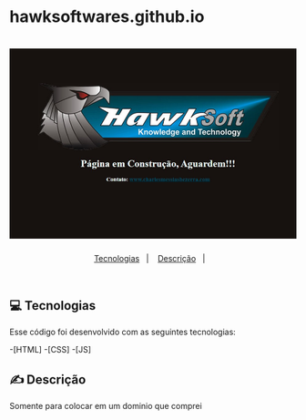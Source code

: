 # hawksoftwares.github.io

<h1 align="center">
    <img alt="hawk" title="hawk" src=".github/hawk.jpg" />
</h1>

<p align="center">
  <a href="#tecnologias">Tecnologias</a>&nbsp;&nbsp;&nbsp;|&nbsp;&nbsp;&nbsp;
   <a href="#descrição">Descrição</a>&nbsp;&nbsp;&nbsp;|&nbsp;&nbsp;&nbsp;
</p> 
<br>

## 💻 Tecnologias

Esse código foi desenvolvido com as seguintes tecnologias:

-[HTML] 
-[CSS]
-[JS]


## ✍ Descrição

Somente para colocar em um dominio que comprei

